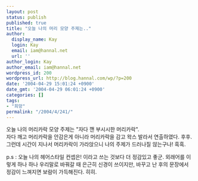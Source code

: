 ```yaml
---
layout: post
status: publish
published: true
title: "오늘 나의 머리 모양 주제는.."
author:
  display_name: Kay
  login: Kay
  email: iam@hannal.net
  url: ''
author_login: Kay
author_email: iam@hannal.net
wordpress_id: 200
wordpress_url: http://blog.hannal.com/wp/?p=200
date: '2004-04-29 15:01:24 +0900'
date_gmt: '2004-04-29 06:01:24 +0900'
categories: []
tags:
- "희망"
permalink: "/2004/4/241/"
---
```

<p>오늘 나의 머리카락 모양 주제는 "자다 깬 부시시한 머리카락".<br />
자다 깨고 머리카락을 안감은게 아니라 머리카락을 감고 왁스 발라서 연출하였다. 후후. 그런데 시간이 지나서 머리카락이 가라앉으니 나의 주제가 드러나질 않는구나! 흑흑.</p>
<p>p.s : 오늘 나의 헤어스타일 컨셉은! 이라고 쓰는 것보다 더 정감있고 좋군. 외래어를 이렇게 하나 하나 우리말로 바꿔갈 때 은근히 신경이 쓰이지만, 바꾸고 난 후의 문장에서 정감이 느껴지면 보람이 가득해진다. 히히.</p>
